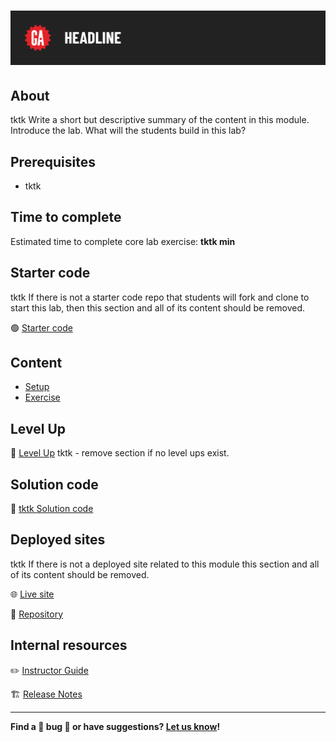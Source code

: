 # ![React Components Lab](./assets/tktk-hero.png)

## About

tktk Write a short but descriptive summary of the content in this module. Introduce the lab. What will the students build in this lab?

## Prerequisites

- tktk

## Time to complete

Estimated time to complete core lab exercise: **tktk min**

## Starter code

tktk If there is not a starter code repo that students will fork and clone to start this lab, then this section and all of its content should be removed.

🟢 [Starter code](#tktk-repository-for-starter-code)

## Content

- [Setup](./setup/README.md)
- [Exercise](./exercise/README.md)

## Level Up

🚀 [Level Up](./level-up/README.md) tktk - remove section if no level ups exist.

## Solution code

🏁 [tktk Solution code](#tktk-external-repo-link-url)

## Deployed sites

tktk If there is not a deployed site related to this module this section and all of its content should be removed.

🌐 [Live site](#tktk-deployed-app-url)

🐙 [Repository](#tktk-repository-for-deployed-app)

## Internal resources

✏️ [Instructor Guide](./internal-resources/instructor-guide.md)

🏗️ [Release Notes](./internal-resources/release-notes.md)

---

**Find a 👾 bug 👾 or have suggestions? [Let us know](https://git.generalassemb.ly/modular-curriculum-all-courses/universal-resources-internal/blob/main/module-feedback.md)!**
